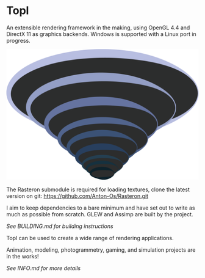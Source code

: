 # Topl

An extensible rendering framework in the making, using OpenGL 4.4 and DirectX 11 as graphics backends. Windows is supported with a Linux port in progress.

![Topl Logo](./assets/images/Topl-Main.png "Topl Logo")

The Rasteron submodule is required for loading textures, clone the latest version on git: https://github.com/Anton-Os/Rasteron.git

I aim to keep dependencies to a bare minimum and have set out to write as much as possible from scratch. GLEW and Assimp are built by the project.

*See BUILDING.md for building instructions*

Topl can be used to create a wide range of rendering applications.

Animation, modeling, photogrammetry, gaming, and simulation projects are in the works!

*See INFO.md for more details*